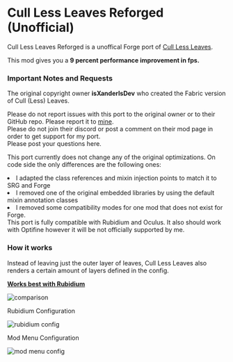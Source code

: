 # Cull Less Leaves Reforged (Unofficial)
Cull Less Leaves Reforged is a unoffical Forge port of [Cull Less Leaves](https://www.curseforge.com/minecraft/mc-mods/cull-less-leaves).

This mod gives you a **9 percent performance improvement in fps.**

### Important Notes and Requests
The original copyright owner **isXanderIsDev** who created the Fabric version of Cull (Less) Leaves.

Please do not report issues with this port to the original owner or to their GitHub repo. Please report it to [mine](https://github.com/CCr4ft3r/CullLessLeavesReforged/issues).<br>
Please do not join their discord or post a comment on their mod page in order to get support for my port. <br>
Please post your questions here.

This port currently does not change any of the original optimizations. On code side the only differences are the following ones:

<li>I adapted the class references and mixin injection points to match it to SRG and Forge</li>
<li>I removed one of the original embedded libraries by using the default mixin annotation classes</li>
<li>I removed some compatibility modes for one mod that does not exist for Forge.</li>
This port is fully compatible with Rubidium and Oculus. It also should work with Optifine however it will be not officially supported by me.

### How it works

Instead of leaving just the outer layer of leaves, Cull Less Leaves also renders a certain amount
of layers defined in the config.

**[Works best with Rubidium](https://www.curseforge.com/minecraft/mc-mods/rubidium)**

![comparison](https://i.imgur.com/yMUQxMX.png)

Rubidium Configuration

![rubidium config](https://i.imgur.com/JE0uJ99.png)

Mod Menu Configuration

![mod menu config](https://i.imgur.com/RYNVj3b.png)